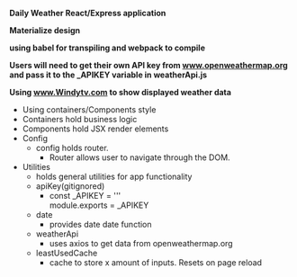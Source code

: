 
**Daily Weather React/Express application**

**Materialize design**

**using babel for transpiling and webpack to compile**


**Users will need to get their own API key from www.openweathermap.org and pass it to the _APIKEY variable in weatherApi.js**

**Using www.Windytv.com to show displayed weather data**

- Using containers/Components style
 - Containers hold business logic
 - Components hold JSX render elements
- Config
  - config holds router.
    - Router allows user to navigate through the DOM.
- Utilities
  - holds general utilities for app functionality
   - apiKey(gitignored)
      - const _APIKEY = '<APIKEY>'' <br />
        module.exports = _APIKEY
    - date
      - provides date date function
    - weatherApi
      - uses axios to get data from openweathermap.org
    - leastUsedCache
      - cache to store x amount of inputs. Resets on page reload
